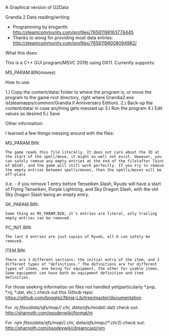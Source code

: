 A Graphical version of G2Data

Grandia 2 Data reading/writing
 - Programming by krogenth: http://steamcommunity.com/profiles/76561198163774445
 - Thanks to woog for providing most data entries: http://steamcommunity.com/profiles/76561198008094982/

What this does:

This is a C++ GUI program(MSVC 2019) using DX11. Currently supports:

MS_PARAM.BIN(moves)

How to use:

1.) Copy the content/data/ folder to where the program is, or move the program to the game root directory, right where Grandia2.exe is(steamapps/common/Grandia II Anniversary Edition).
2.) Back-up the content/data/ in case anything gets messed up
3.) Run the program
4.) Edit values as desired
5.) Save

Other information:

I learned a few things messing around with the files:

MS_PARAM.BIN:

	The game reads this file literally. It does not care about the ID at the start of the spell/move, it might as well not exist. However, you can safely remove any empty entries at the end of the file(after Taint of WInd), and the game will still work perfectly. If you try to remove the empty entries between spells/moves, then the spells/moves will be off-place
(i.e. - if you remove 1 entry before Tenseiken Slash, Ryudo will have a start of Flying Tenseiken, Purple Lightning, and Sky Dragon Slash, with the old Sky Dragon Slash being an empty entry.

SK_PARAM.BIN:

	Same thing as MS_PARAM.BIN, it's entries are literal, only trailing empty entries can be removed.

PC_INIT.BIN:

	The last 6 entries are just copies of Ryudo, all 6 can safely be removed.
ITEM.BIN:

	There are 3 different sections: the initial entry of the item, and 2 different types of "definitions." The definitions are for different types of items, one being for equipment, the other for usable items. Some equipment can have both an equipment definition and item definition.
	
For those seeking information on files not handled yet(particularly *.pvp, *.nj, *.dat, etc.) check out this Github repo:
https://github.com/bogglez/Ninja-Lib/tree/master/documentation

For *.nj files(data/afs/map/*/*.chr, data/afs/model/*.dat) check out:
http://sharnoth.com/psodevwiki/format/nj

For *.njm files(data/afs/map/*/*.chr, data/afs/map/*/*.chr2) check out:
http://sharnoth.com/psodevwiki/dreamcast/njm
